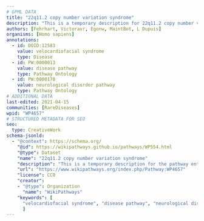 ```yaml
---
# GPML DATA
title: "22q11.2 copy number variation syndrome"
description: "This is a temporary description for 22q11.2 copy number variation syndrome"
authors: [Fehrhart, Victoravr, Egonw, MaintBot, L Dupuis]
organisms: [Homo sapiens]
annotations:
  - id: DOID:12583
    value: velocardiofacial syndrome
    type: Disease
  - id: PW:0000013
    value: disease pathway
    type: Pathway Ontology
  - id: PW:0000178
    value: neurological disorder pathway
    type: Pathway Ontology
# ADDITIONAL DATA
last-edited: 2021-04-15
communities: [RareDiseases]
wpid: "WP4657"
# STRUCTURED METADATA FOR SEO
seo:
  type: CreativeWork
schema-jsonld:
  - "@context": https://schema.org/
    "@id": https://wikipathways.github.io/pathways/WP554.html
    "@type": Dataset
    "name": "22q11.2 copy number variation syndrome"
    "description": "This is a temporary description for the pathway entitled: 22q11.2 copy number variation syndrome"
    "url": "https://www.wikipathways.org/index.php/Pathway:WP4657"
    "license": CC0
    "creator":
    - "@type": Organization
      "name": "WikiPathways"
    "keywords": [
      "velocardiofacial syndrome", "disease pathway", "neurological disorder pathway",
      ]
---
```

